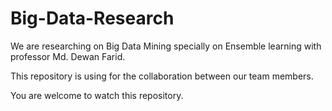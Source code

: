 # Big-Data-Research

We are researching on Big Data Mining specially on Ensemble learning with professor Md. Dewan Farid. 

This repository is using for the collaboration between our team members.

You are welcome to watch this repository. 
